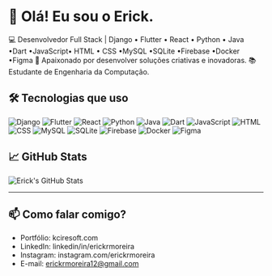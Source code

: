 # 👋 Olá! Eu sou o Erick.

💻 Desenvolvedor Full Stack | Django • Flutter • React • Python • Java •Dart •JavaScript• HTML • CSS •MySQL •SQLite •Firebase •Docker •Figma
🚀 Apaixonado por desenvolver soluções criativas e inovadoras.
📚 Estudante de Engenharia da Computação.

## 🛠️ Tecnologias que uso

![Django](https://img.shields.io/badge/-Django-092E20?style=flat&logo=django&logoColor=white)
![Flutter](https://img.shields.io/badge/-Flutter-02569B?style=flat&logo=flutter&logoColor=white)
![React](https://img.shields.io/badge/-React-61DAFB?style=flat&logo=react&logoColor=black)
![Python](https://img.shields.io/badge/-Python-3776AB?style=flat&logo=python&logoColor=white)
![Java](https://img.shields.io/badge/-Java-007396?style=flat&logo=java&logoColor=white)
![Dart](https://img.shields.io/badge/-Dart-0175C2?style=flat&logo=dart&logoColor=white)
![JavaScript](https://img.shields.io/badge/-JavaScript-F7DF1E?style=flat&logo=javascript&logoColor=black)
![HTML](https://img.shields.io/badge/-HTML5-E34F26?style=flat&logo=html5&logoColor=white)
![CSS](https://img.shields.io/badge/-CSS3-1572B6?style=flat&logo=css3&logoColor=white)
![MySQL](https://img.shields.io/badge/-MySQL-4479A1?style=flat&logo=mysql&logoColor=white)
![SQLite](https://img.shields.io/badge/-SQLite-003B57?style=flat&logo=sqlite&logoColor=white)
![Firebase](https://img.shields.io/badge/-Firebase-FFCA28?style=flat&logo=firebase&logoColor=black)
![Docker](https://img.shields.io/badge/-Docker-2496ED?style=flat&logo=docker&logoColor=white)
![Figma](https://img.shields.io/badge/-Figma-F24E1E?style=flat&logo=figma&logoColor=white)

## 📈 GitHub Stats

![Erick's GitHub Stats](https://github-readme-stats.vercel.app/api?username=Erickrmoreira&show_icons=true&theme=default)

---

## 📫 Como falar comigo?

- Portfólio: kciresoft.com
- LinkedIn: linkedin/in/erickrmoreira
- Instagram: instagram.com/erickrmoreira
- E-mail: erickrmoreira12@gmail.com
